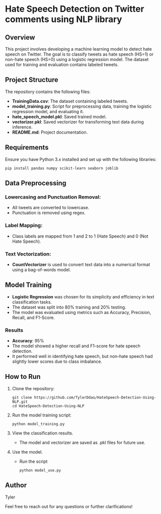 
# Hate Speech Detection on Twitter comments using NLP library

## Overview

This project involves developing a machine learning model to detect hate speech on Twitter. The goal is to classify tweets as hate speech (HS=1) or non-hate speech (HS=0) using a logistic regression model. The dataset used for training and evaluation contains labeled tweets.

## Project Structure

The repository contains the following files:

- **TrainingData.csv**: The dataset containing labeled tweets.
- **model_training.py**: Script for preprocessing data, training the logistic regression model, and evaluating it.
- **hate_speech_model.pkl**: Saved trained model.
- **vectorizer.pkl**: Saved vectorizer for transforming text data during inference.
- **README.md**: Project documentation.

## Requirements

Ensure you have Python 3.x installed and set up with the following libraries:

```
pip install pandas numpy scikit-learn seaborn joblib
```

## Data Preprocessing

### Lowercasing and Punctuation Removal:
- All tweets are converted to lowercase.
- Punctuation is removed using regex.

### Label Mapping:
- Class labels are mapped from 1 and 2 to 1 (Hate Speech) and 0 (Not Hate Speech).

### Text Vectorization:
- **CountVectorizer** is used to convert text data into a numerical format using a bag-of-words model.

## Model Training

- **Logistic Regression** was chosen for its simplicity and efficiency in text classification tasks.
- The dataset was split into 80% training and 20% testing.
- The model was evaluated using metrics such as Accuracy, Precision, Recall, and F1-Score.

### Results
- **Accuracy**: 95%
- The model showed a higher recall and F1-score for hate speech detection.
- It performed well in identifying hate speech, but non-hate speech had slightly lower scores due to class imbalance.

## How to Run

1. Clone the repository:
   ```
   git clone https://github.com/TylerDdao/HateSpeech-Detection-Using-NLP.git
   cd HateSpeech-Detection-Using-NLP
   ```

2. Run the model training script:
   ```
   python model_training.py
   ```

3. View the classification results.
   - The model and vectorizer are saved as .pkl files for future use.

4. Use the model.
   - Run the script
     ```
     python model_use.py
     ```
  
## Author

Tyler

Feel free to reach out for any questions or further clarifications!
